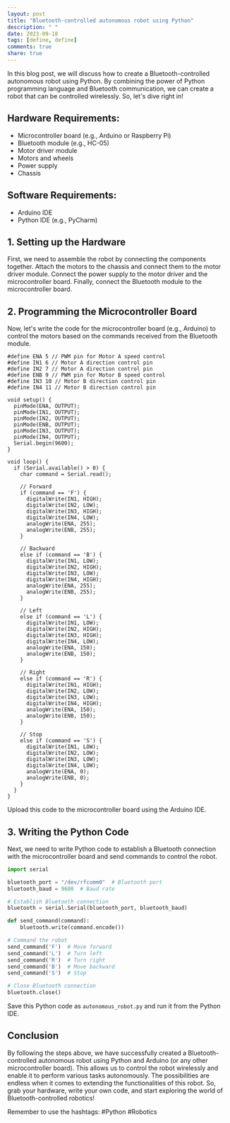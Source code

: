```yaml
---
layout: post
title: "Bluetooth-controlled autonomous robot using Python"
description: " "
date: 2023-09-18
tags: [define, define]
comments: true
share: true
---
```


In this blog post, we will discuss how to create a Bluetooth-controlled autonomous robot using Python. By combining the power of Python programming language and Bluetooth communication, we can create a robot that can be controlled wirelessly. So, let's dive right in!

## Hardware Requirements:
- Microcontroller board (e.g., Arduino or Raspberry Pi)
- Bluetooth module (e.g., HC-05)
- Motor driver module
- Motors and wheels
- Power supply
- Chassis

## Software Requirements:
- Arduino IDE
- Python IDE (e.g., PyCharm)

## 1. Setting up the Hardware

First, we need to assemble the robot by connecting the components together. Attach the motors to the chassis and connect them to the motor driver module. Connect the power supply to the motor driver and the microcontroller board. Finally, connect the Bluetooth module to the microcontroller board.

## 2. Programming the Microcontroller Board

Now, let's write the code for the microcontroller board (e.g., Arduino) to control the motors based on the commands received from the Bluetooth module.

```arduino
#define ENA 5 // PWM pin for Motor A speed control
#define IN1 6 // Motor A direction control pin
#define IN2 7 // Motor A direction control pin
#define ENB 9 // PWM pin for Motor B speed control
#define IN3 10 // Motor B direction control pin
#define IN4 11 // Motor B direction control pin

void setup() {
  pinMode(ENA, OUTPUT);
  pinMode(IN1, OUTPUT);
  pinMode(IN2, OUTPUT);
  pinMode(ENB, OUTPUT);
  pinMode(IN3, OUTPUT);
  pinMode(IN4, OUTPUT);
  Serial.begin(9600);
}

void loop() {
  if (Serial.available() > 0) {
    char command = Serial.read();

    // Forward
    if (command == 'F') {
      digitalWrite(IN1, HIGH);
      digitalWrite(IN2, LOW);
      digitalWrite(IN3, HIGH);
      digitalWrite(IN4, LOW);
      analogWrite(ENA, 255);
      analogWrite(ENB, 255);
    }

    // Backward
    else if (command == 'B') {
      digitalWrite(IN1, LOW);
      digitalWrite(IN2, HIGH);
      digitalWrite(IN3, LOW);
      digitalWrite(IN4, HIGH);
      analogWrite(ENA, 255);
      analogWrite(ENB, 255);
    }

    // Left
    else if (command == 'L') {
      digitalWrite(IN1, LOW);
      digitalWrite(IN2, HIGH);
      digitalWrite(IN3, HIGH);
      digitalWrite(IN4, LOW);
      analogWrite(ENA, 150);
      analogWrite(ENB, 150);
    }

    // Right
    else if (command == 'R') {
      digitalWrite(IN1, HIGH);
      digitalWrite(IN2, LOW);
      digitalWrite(IN3, LOW);
      digitalWrite(IN4, HIGH);
      analogWrite(ENA, 150);
      analogWrite(ENB, 150);
    }

    // Stop
    else if (command == 'S') {
      digitalWrite(IN1, LOW);
      digitalWrite(IN2, LOW);
      digitalWrite(IN3, LOW);
      digitalWrite(IN4, LOW);
      analogWrite(ENA, 0);
      analogWrite(ENB, 0);
    }
  }
}
```

Upload this code to the microcontroller board using the Arduino IDE.

## 3. Writing the Python Code

Next, we need to write Python code to establish a Bluetooth connection with the microcontroller board and send commands to control the robot.

```python
import serial

bluetooth_port = "/dev/rfcomm0"  # Bluetooth port
bluetooth_baud = 9600  # Baud rate

# Establish Bluetooth connection
bluetooth = serial.Serial(bluetooth_port, bluetooth_baud)

def send_command(command):
    bluetooth.write(command.encode())

# Command the robot
send_command('F')  # Move forward
send_command('L')  # Turn left
send_command('R')  # Turn right
send_command('B')  # Move backward
send_command('S')  # Stop

# Close Bluetooth connection
bluetooth.close()
```

Save this Python code as `autonomous_robot.py` and run it from the Python IDE.

## Conclusion

By following the steps above, we have successfully created a Bluetooth-controlled autonomous robot using Python and Arduino (or any other microcontroller board). This allows us to control the robot wirelessly and enable it to perform various tasks autonomously. The possibilities are endless when it comes to extending the functionalities of this robot. So, grab your hardware, write your own code, and start exploring the world of Bluetooth-controlled robotics! 

Remember to use the hashtags: #Python #Robotics